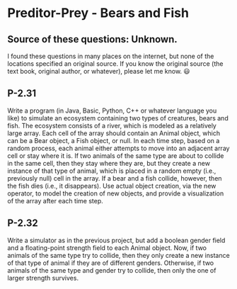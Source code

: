 # Preditor-Prey - Bears and Fish

## Source of these questions: Unknown.
I found these questions in many places on the internet, but none of the locations specified an original source.  If you know the original source (the text book, original author, or whatever), please let me know. :smiley:


## P-2.31
Write a program (in Java, Basic, Python, C++ or whatever language you like) to simulate an ecosystem containing two types of creatures, bears and fish. The ecosystem consists of a river, which is modeled as a relatively large array. Each cell of the array should contain an Animal object, which can be a Bear object, a Fish object, or null. In each time step, based on a random process, each animal either attempts to move into an adjacent array cell or stay where it is. If two animals of the same type are about to collide in the same cell, then they stay where they are, but they create a new instance of that type of animal, which is placed in a random empty (i.e., previously null) cell in the array. If a bear and a fish collide, however, then the fish dies (i.e., it disappears). Use actual object creation, via the new operator, to model the creation of new objects, and provide a visualization of the array after each time step.


## P-2.32
Write a simulator as in the previous project, but add a boolean gender field and a floating-point strength field to each Animal object. Now, if two animals of the same type try to collide, then they only create a new instance of that type of animal if they are of different genders. Otherwise, if two animals of the same type and gender try to collide, then only the one of larger strength survives.
